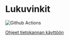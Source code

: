 # Lukuvinkit

![Github Actions](https://github.com/MikkoHimanka/Lukuvinkit/workflows/Java%20CI%20with%20Gradle/badge.svg)

[Ohjeet tietokannan käyttöön](https://github.com/MikkoHimanka/Lukuvinkit/blob/main/dokumentaatio/tietokanta.md)
